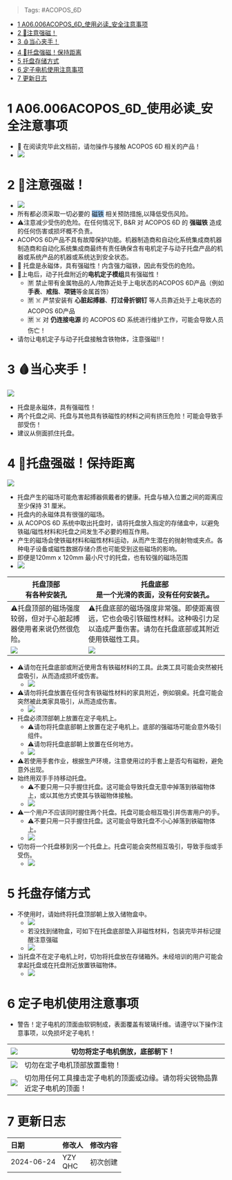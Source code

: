> Tags: #ACOPOS_6D

- [1 A06.006ACOPOS_6D_使用必读_安全注意事项](#_1-a06006acopos_6d_%E4%BD%BF%E7%94%A8%E5%BF%85%E8%AF%BB_%E5%AE%89%E5%85%A8%E6%B3%A8%E6%84%8F%E4%BA%8B%E9%A1%B9)
- [2 🧲注意强磁！](#_2-%E6%B3%A8%E6%84%8F%E5%BC%BA%E7%A3%81)
- [3 🩸当心夹手！](#_3-%E5%BD%93%E5%BF%83%E5%A4%B9%E6%89%8B)
- [4 🧲托盘强磁！保持距离](#_4-%E6%89%98%E7%9B%98%E5%BC%BA%E7%A3%81%E4%BF%9D%E6%8C%81%E8%B7%9D%E7%A6%BB)
- [5 托盘存储方式](#_5-%E6%89%98%E7%9B%98%E5%AD%98%E5%82%A8%E6%96%B9%E5%BC%8F)
- [6 定子电机使用注意事项](#_6-%E5%AE%9A%E5%AD%90%E7%94%B5%E6%9C%BA%E4%BD%BF%E7%94%A8%E6%B3%A8%E6%84%8F%E4%BA%8B%E9%A1%B9)
- [7 更新日志](#_7-%E6%9B%B4%E6%96%B0%E6%97%A5%E5%BF%97)

# 1 A06.006ACOPOS_6D_使用必读_安全注意事项

- 🔴 在阅读完毕此文档前，请勿操作与接触 ACOPOS 6D 相关的产品！
- ![](FILES/006ACOPOS_6D_使用必读_安全注意事项/image-20240624170503814.png)

# 2 🧲注意强磁！

- ![](FILES/006ACOPOS_6D_使用必读_安全注意事项/image-20240624162604773.png)
- 所有都必须采取一切必要的 <span style="background:#A0CCF6">磁铁</span> 相关预防措施,以降低受伤风险。
- ⚠️注意减少受伤的危险。在任何情况下, B&R 对 ACOPOS 6D 的 **强磁铁** 造成的任何伤害或损坏概不负责。
- ACOPOS 6D产品不具有故障保护功能。机器制造商和自动化系统集成商机器制造商和自动化系统集成商最终有责任确保含有电机定子与动子托盘产品的机器或系统产品的机器或系统达到安全状态。
- 🧲 托盘是永磁体，具有强磁性！内含强力磁铁，因此有受伤的危险。
- 🔴上电后，动子托盘附近的**电机定子模组**具有强磁性！
    - 🈲 禁止带有金属物品的人/物靠近处于上电状态的ACOPOS 6D产品（例如**手表**、**戒指**、**项链**等金属首饰）
    - 🈲 ☠️ 严禁安装有 **心脏起搏器**、**打过骨折钢钉** 等人员靠近处于上电状态的ACOPOS 6D产品
    - 🈲 ☠️ 对 **仍连接电源** 的 ACOPOS 6D 系统进行维护工作，可能会导致人员伤亡！
- 请勿让电机定子与动子托盘接触含铁物体，注意强磁!!！

# 3 🩸当心夹手！

![](FILES/006ACOPOS_6D_使用必读_安全注意事项/image-20240624161153618.png)

- 托盘是永磁体，具有强磁性！
- 两个托盘之间、托盘与其他具有铁磁性的材料之间有挤压危险！可能会导致手部受伤！
- 建议从侧面抓住托盘。

# 4 🧲托盘强磁！保持距离

![](FILES/006ACOPOS_6D_使用必读_安全注意事项/image-20240624161649235.png)

- 托盘产生的磁场可能危害起搏器佩戴者的健康。托盘与植入位置之间的距离应至少保持 31 厘米。
- 托盘内的永磁体具有很强的磁场。
- 从 ACOPOS 6D 系统中取出托盘时，请将托盘放入指定的存储盒中，以避免铁磁/磁性材料和托盘之间发生不必要的相互作用。
- 产生的磁场会使铁磁材料和磁性材料运动，从而产生潜在的抛射物或夹点。各种电子设备或磁性数据存储介质也可能受到这些磁场的影响。
- 即便是120mm x 120mm 最小尺寸的托盘，也有较强的磁场范围
- ![](FILES/006ACOPOS_6D_使用必读_安全注意事项/image-20240624162028881.png)

| 托盘顶部<br>有各种安装孔                                                  | 托盘底部<br>是一个光滑的表面，没有任何安装孔。                                          |
| --------------------------------------------------------------- | ------------------------------------------------------------------ |
| ⚠️托盘顶部的磁场强度较弱，但对于心脏起搏器使用者来说仍然很危险。                               | ⚠️托盘底部的磁场强度非常强。即使距离很远，它也会吸引铁磁性材料。这种吸引力足以造成严重伤害。请勿在托盘底部或其附近使用铁磁性工具。 |
| ![](FILES/006ACOPOS_6D_使用必读_安全注意事项/image-20240624163226303.png) | ![](FILES/006ACOPOS_6D_使用必读_安全注意事项/image-20240624163310382.png)    |

- ⚠️请勿在托盘底部或附近使用含有铁磁材料的工具。此类工具可能会突然被托盘吸引，从而造成损坏或伤害。
    - ![](FILES/006ACOPOS_6D_使用必读_安全注意事项/image-20240624163631596.png)
- ⚠️请勿将托盘放置在任何含有铁磁性材料的家具附近，例如钢桌。托盘可能会突然被此类家具吸引，从而造成伤害。
    - ![](FILES/006ACOPOS_6D_使用必读_安全注意事项/image-20240624163707711.png)
- 托盘必须顶部朝上放置在定子电机上。
    - ⚠️请勿将托盘底部朝上放置在定子电机上。底部的强磁场可能会意外吸引组件。
    - ⚠️请勿将托盘底部朝上放置在任何地方。
    - ![](FILES/006ACOPOS_6D_使用必读_安全注意事项/image-20240624163946279.png)
- ⚠️若使用手套作业，根据生产环境，注意使用过的手套上是否勾有磁粉，避免意外出现。
- 始终用双手手持移动托盘。
    - ⚠️不要只用一只手握住托盘。这可能会导致托盘无意中掉落到铁磁物体上，或以其他方式使其与铁磁物体接触。
    - ![](FILES/006ACOPOS_6D_使用必读_安全注意事项/image-20240624164225991.png)
- ⚠️一个用户不应该同时握住两个托盘。托盘可能会相互吸引并伤害用户的手。
    - ⚠️不要只用一只手握住托盘。这可能会导致托盘不小心掉落到铁磁物体上。
    - ![](FILES/006ACOPOS_6D_使用必读_安全注意事项/image-20240624164727416.png)
- 切勿将一个托盘移到另一个托盘上。托盘可能会突然相互吸引，导致手指或手受伤。
    - ![](FILES/006ACOPOS_6D_使用必读_安全注意事项/image-20240624164844425.png)

# 5 托盘存储方式

- 不使用时，请始终将托盘顶部朝上放入储物盒中。
    - ![](FILES/006ACOPOS_6D_使用必读_安全注意事项/image-20240624165046778.png)
    - 若没找到储物盒，可如下在托盘底部垫入非磁性材料，包装完毕并标记提醒注意强磁
    - ![](FILES/006ACOPOS_6D_使用必读_安全注意事项/image-20240624170620329.png)
- 当托盘不在定子电机上时，切勿将托盘放在存储箱外。未经培训的用户可能会拿起托盘或在托盘附近放置铁磁物体。
    - ![](FILES/006ACOPOS_6D_使用必读_安全注意事项/image-20240624165314237.png)

# 6 定子电机使用注意事项

- 警告！定子电机的顶面由软铜制成，表面覆盖有玻璃纤维。请遵守以下操作注意事项，以免损坏定子电机！

| ![](FILES/006ACOPOS_6D_使用必读_安全注意事项/image-20240624165940858.png) | 切勿将定子电机倒放，底部朝下！                       |
| --------------------------------------------------------------- | ------------------------------------- |
| ![](FILES/006ACOPOS_6D_使用必读_安全注意事项/image-20240624165945269.png) | 切勿在定子电机顶部放置重物！                        |
| ![](FILES/006ACOPOS_6D_使用必读_安全注意事项/image-20240624165950329.png) | 切勿用任何工具撞击定子电机的顶面或边缘。请勿将尖锐物品靠近定子电机的顶面！ |

# 7 更新日志

| 日期         | 修改人        | 修改内容 |
| :--------- | :--------- | :--- |
| 2024-06-24 | YZY<br>QHC | 初次创建 |
